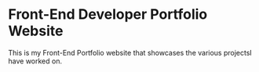 # Front-End Developer Portfolio Website

This is my Front-End Portfolio website that showcases the various projectsI have worked on.

